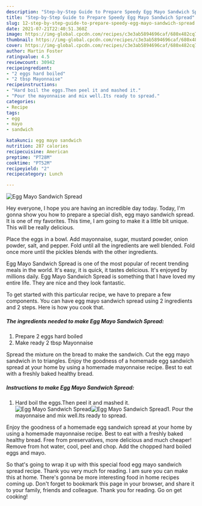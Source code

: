 ```yaml
---
description: "Step-by-Step Guide to Prepare Speedy Egg Mayo Sandwich Spread"
title: "Step-by-Step Guide to Prepare Speedy Egg Mayo Sandwich Spread"
slug: 12-step-by-step-guide-to-prepare-speedy-egg-mayo-sandwich-spread
date: 2021-07-21T22:40:51.360Z
image: https://img-global.cpcdn.com/recipes/c3e3ab5894696caf/680x482cq70/egg-mayo-sandwich-spread-recipe-main-photo.jpg
thumbnail: https://img-global.cpcdn.com/recipes/c3e3ab5894696caf/680x482cq70/egg-mayo-sandwich-spread-recipe-main-photo.jpg
cover: https://img-global.cpcdn.com/recipes/c3e3ab5894696caf/680x482cq70/egg-mayo-sandwich-spread-recipe-main-photo.jpg
author: Martin Foster
ratingvalue: 4.5
reviewcount: 30942
recipeingredient:
- "2 eggs hard boiled"
- "2 tbsp Mayonnaise"
recipeinstructions:
- "Hard boil the eggs.Then peel it and mashed it."
- "Pour the mayonnaise and mix well.Its ready to spread."
categories:
- Recipe
tags:
- egg
- mayo
- sandwich

katakunci: egg mayo sandwich 
nutrition: 287 calories
recipecuisine: American
preptime: "PT28M"
cooktime: "PT52M"
recipeyield: "2"
recipecategory: Lunch

---
```



![Egg Mayo Sandwich Spread](https://img-global.cpcdn.com/recipes/c3e3ab5894696caf/680x482cq70/egg-mayo-sandwich-spread-recipe-main-photo.jpg)

Hey everyone, I hope you are having an incredible day today. Today, I'm gonna show you how to prepare a special dish, egg mayo sandwich spread. It is one of my favorites. This time, I am going to make it a little bit unique. This will be really delicious.

Place the eggs in a bowl. Add mayonnaise, sugar, mustard powder, onion powder, salt, and pepper. Fold until all the ingredients are well blended. Fold once more until the pickles blends with the other ingredients.

Egg Mayo Sandwich Spread is one of the most popular of recent trending meals in the world. It's easy, it is quick, it tastes delicious. It's enjoyed by millions daily. Egg Mayo Sandwich Spread is something that I have loved my entire life. They are nice and they look fantastic.


To get started with this particular recipe, we have to prepare a few components. You can have egg mayo sandwich spread using 2 ingredients and 2 steps. Here is how you cook that.

<!--inarticleads1-->

##### The ingredients needed to make Egg Mayo Sandwich Spread:

1. Prepare 2 eggs hard boiled
1. Make ready 2 tbsp Mayonnaise


Spread the mixture on the bread to make the sandwich. Cut the egg mayo sandwich in to triangles. Enjoy the goodness of a homemade egg sandwich spread at your home by using a homemade mayonnaise recipe. Best to eat with a freshly baked healthy bread. 

<!--inarticleads2-->

##### Instructions to make Egg Mayo Sandwich Spread:

1. Hard boil the eggs.Then peel it and mashed it.
<img src="https://img-global.cpcdn.com/steps/f78cad21bfffad18/160x128cq70/egg-mayo-sandwich-spread-recipe-step-1-photo.jpg" alt="Egg Mayo Sandwich Spread"><img src="https://img-global.cpcdn.com/steps/7b0f30091c23393b/160x128cq70/egg-mayo-sandwich-spread-recipe-step-1-photo.jpg" alt="Egg Mayo Sandwich Spread">1. Pour the mayonnaise and mix well.Its ready to spread.


Enjoy the goodness of a homemade egg sandwich spread at your home by using a homemade mayonnaise recipe. Best to eat with a freshly baked healthy bread. Free from preservatives, more delicious and much cheaper! Remove from hot water, cool, peel and chop. Add the chopped hard boiled eggs and mayo. 

So that's going to wrap it up with this special food egg mayo sandwich spread recipe. Thank you very much for reading. I am sure you can make this at home. There's gonna be more interesting food in home recipes coming up. Don't forget to bookmark this page in your browser, and share it to your family, friends and colleague. Thank you for reading. Go on get cooking!
